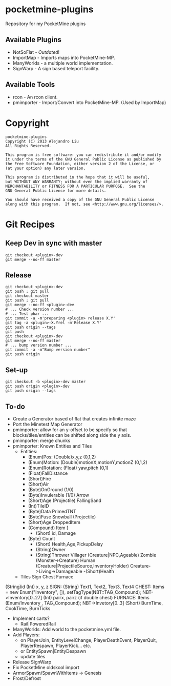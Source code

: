 pocketmine-plugins
==================

Repository for my PocketMine plugins

## Available Plugins

* NotSoFlat - *Outdated*!
* ImportMap - Imports maps into PocketMine-MP.
* ManyWorlds - a multiple world implementation.
* SignWarp - A sign based teleport facility.

## Available Tools

* rcon - An rcon client.
* pmimporter - Import/Convert into PocketMine-MP.  (Used by ImportMap)

Copyright
=========

    pocketmine-plugins
    Copyright (C) 2013 Alejandro Liu  
    All Rights Reserved.

    This program is free software: you can redistribute it and/or modify
    it under the terms of the GNU General Public License as published by
    the Free Software Foundation, either version 2 of the License, or
    (at your option) any later version.

    This program is distributed in the hope that it will be useful,
    but WITHOUT ANY WARRANTY; without even the implied warranty of
    MERCHANTABILITY or FITNESS FOR A PARTICULAR PURPOSE.  See the
    GNU General Public License for more details.

    You should have received a copy of the GNU General Public License
    along with this program.  If not, see <http://www.gnu.org/licenses/>.

Git Recipes
===========

## Keep Dev in sync with master

    git checkout <plugin>-dev
    git merge --no-ff master

## Release

    git checkout <plugin>-dev
    git push ; git pull
    git checkout master
    git push ; git pull
    git merge --no-ff <plugin>-dev
    # ... Check version number ...
    # ... Test phar ...
    git commit -a -m'preparing <plugin> release X.Y'
    git tag -a <plugin>-X.Yrel -m'Release X.Y'
    git push origin --tags
    git push
    git checkout <plugin>-dev
    git merge --no-ff master
    # ... bump version number ...
    git commit -a -m"Bump version number"
    git push origin

## Set-up

    git checkout -b <plugin>-dev master
    git push origin <plugin>-dev
    git push origin --tags


To-do
-----

* Create a Generator based of flat that creates infinite maze
* Port the Minetest Map Generator
* pmimporter: allow for an y-offset to be specify so that
  blocks/tiles/entities can be shifted along side the y axis.
* pmimporter: merge chunks
* pmimporter: Known Entities and Tiles
  * Entities:
      - (Enum)Pos: (Double)x,y,z (0,1,2)
      - (Enum)Motion: (Double)motionX,motionY,motionZ (0,1,2)
      - (Enum)Rotation: (Float) yaw,pitch (0,1)
      - (Float)FallDistance
      - (Short)Fire
      - (Short)Air
      - (Byte)OnGround (1/0)
      - (Byte)Invulerable (1/0)
    Arrow 
      - (Short)Age (Projectile)
    FallingSand
      - (Int)TileID
      - (Byte)Data
    PrimedTNT
      - (Byte)Fuse
    Snowball (Projectile)
      - (Short)Age
    DroppedItem
      - (Compound) Item [
        - (Short) id, Damage
	- (Byte) Count
      - (Short) Health,Age,PickupDelay
      - (String)Owner
      - (String)Thrower
    Villager (Creature|NPC,Ageable)
    Zombie (Monster->Creature)
    Human (Creature|ProjectileSource,InventoryHolder)
    Creature->Living->Damageable
      -(Short)Health
  * Tiles
    Sign
    Chest
    Furnace

(String)id
(Int) x, y, z
SIGN: (String) Text1, Text2, Text3, Text4
CHEST: Items = new Enum("Inventory", []),
	setTagType(NBT::TAG_Compound);
	NBT->Inventory[0..27]
	(Int) pairx, pairz (if double chest)
FURNACE: 	Items (Enum/Inventory , TAG_Compound);
	NBT->Invetory[0..3]
	(Short) BurnTime, CookTime, BurnTicks

* Implement carts?
  - Rail|PoweredRail
* ManyWorlds: Add world to the pocketmine.yml file.
* Add Players:
  - on PlayerJoin, EntityLevelChange, PlayerDeathEvent, PlayerQuit,
    PlayerRespawn, PlayerKick... etc.
  - or EntitySpawn|EntityDespawn
  - update tiles
* Release SignWarp
* Fix PocketMine oldskool import
* ArmorSpawn/SpawnWithItems -> Genesis
* Frost/Defrost 
